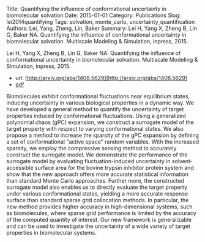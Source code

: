 Title: Quantifying the influence of conformational uncertainty in biomolecular solvation
Date: 2015-01-01
Category: Publications
Slug: lei2014quantifying
Tags: solvation, monte_carlo, uncertainty_quantification
Authors: Lei, Yang, Zheng, Lin, Baker
Summary: Lei H, Yang X, Zheng B, Lin G, Baker NA. Quantifying the influence of conformational uncertainty in biomolecular solvation. Multiscale Modeling \& Simulation, inpress, 2015. 

Lei H, Yang X, Zheng B, Lin G, Baker NA. Quantifying the influence of conformational uncertainty in biomolecular solvation. Multiscale Modeling \& Simulation, inpress, 2015. 

* url: [http://arxiv.org/abs/1408.5629](http://arxiv.org/abs/1408.5629)
* [pdf](http://sobolevnrm.github.io/papers/lei2014quantifying.pdf)

Biomolecules exhibit conformational fluctuations near equilibrium states, inducing uncertainty in various biological properties in a dynamic way. We have developed a general method to quantify the uncertainty of target properties induced by conformational fluctuations. Using a generalized polynomial chaos (gPC) expansion, we construct a surrogate model of the target property with respect to varying conformational states. We also propose a method to increase the sparsity of the gPC expansion by defining a set of conformational "active space" random variables. With the increased sparsity, we employ the compressive sensing method to accurately construct the surrogate model. We demonstrate the performance of the surrogate model by evaluating fluctuation-induced uncertainty in solvent-accessible surface area for the bovine trypsin inhibitor protein system and show that the new approach offers more accurate statistical information than standard Monte Carlo approaches. Further more, the constructed surrogate model also enables us to directly evaluate the target property under various conformational states, yielding a more accurate response surface than standard sparse grid collocation methods. In particular, the new method provides higher accuracy in high-dimensional systems, such as biomolecules, where sparse grid performance is limited by the accuracy of the computed quantity of interest. Our new framework is generalizable and can be used to investigate the uncertainty of a wide variety of target properties in biomolecular systems.
